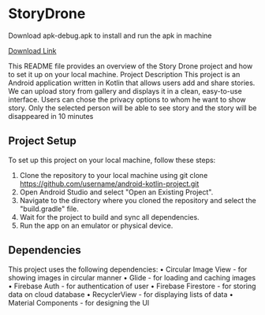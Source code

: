 # StoryDrone

Download apk-debug.apk to install and run the apk in machine

[Download Link](https://drive.google.com/file/d/11wJW2OWldCizZmNtmh9DijP2fHQ2M3ae/view?usp=sharing)


This README file provides an overview of the Story Drone project and how to set it up on your local machine.
Project Description
This project is an Android application written in Kotlin that allows users add and share stories. We can upload story from gallery and  displays it in a clean, easy-to-use interface.
Users can chose the privacy options to whom he want to show story. Only the selected person will be able to see story and the story will be disappeared in 10 minutes
## Project Setup
To set up this project on your local machine, follow these steps:
1.	Clone the repository to your local machine using git clone https://github.com/username/android-kotlin-project.git
2.	Open Android Studio and select "Open an Existing Project".
3.	Navigate to the directory where you cloned the repository and select the "build.gradle" file.
4.	Wait for the project to build and sync all dependencies.
5.	Run the app on an emulator or physical device.
## Dependencies
This project uses the following dependencies:
•	Circular Image View - for showing  images in circular manner
•	Glide - for loading and caching images
•	Firebase Auth - for authentication of user
•	Firebase Firestore - for storing data on cloud database
•	RecyclerView - for displaying lists of data
•	Material Components - for designing the UI


